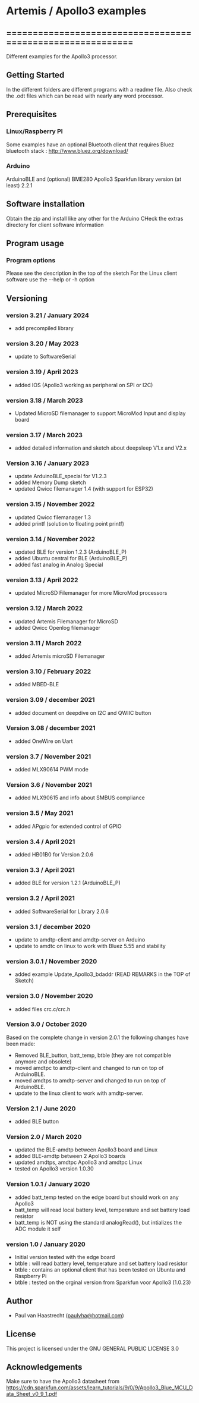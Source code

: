 # Artemis / Apollo3 examples

## ===========================================================

Different examples for the Apollo3 processor.

## Getting Started
In the different folders are different programs with a readme file.
Also check the .odt files which can be read with nearly any word processor.

## Prerequisites
### Linux/Raspberry PI
Some examples have an optional Bluetooth client that requires
Bluez bluetooth stack : http://www.bluez.org/download/

### Arduino
ArduinoBLE and (optional) BME280
Apollo3 Sparkfun library version (at least) 2.2.1

## Software installation
Obtain the zip and install like any other for the Arduino
CHeck the extras directory for client software information

## Program usage
### Program options
Please see the description in the top of the sketch
For the Linux client software use the --help or -h option

## Versioning

### version 3.21 / January 2024
 * add precompiled library

### version 3.20 / May 2023
 * update to SoftwareSerial

### version 3.19 / April 2023
 * added IOS (Apollo3 working as peripheral on SPI or I2C)

### version 3.18 / March 2023
 * Updated MicroSD filemanager to support MicroMod Input and display board

### version 3.17 / March 2023
 * added detailed information and sketch about deepsleep V1.x and V2.x

### Version 3.16 / January 2023
 * update ArduinoBLE_special for V1.2.3
 * added Memory Dump sketch
 * updated Qwicc filemanager 1.4 (with support for ESP32)

### version 3.15 / November 2022
 * updated Qwicc filemanager 1.3
 * added printf (solution to floating point printf)

### version 3.14 / November 2022
 * updated BLE for version 1.2.3 (ArduinoBLE_P)
 * added Ubuntu central for BLE  (ArduinoBLE_P)
 * added fast analog in Analog Special

### version 3.13 / April 2022
 * updated MicroSD Filemanager for more MicroMod processors

### version 3.12 / March 2022
 * updated Artemis Filemanager for MicroSD
 * added Qwicc Openlog filemanager

### version 3.11 / March 2022
 * added Artemis microSD Filemanager

### version 3.10 / February 2022
 * added MBED-BLE

### version 3.09 / december 2021
 * added document on deepdive on I2C and QWIIC button

### Version 3.08 / december 2021
 * added OneWire on Uart

### version 3.7 / November 2021
 * added MLX90614 PWM mode

### Version 3.6 / November 2021
 * added MLX90615 and info about SMBUS compliance

### version 3.5 / May 2021
 * added APgpio for extended control of GPIO

### version 3.4 / April 2021
 * added HB01B0 for Version 2.0.6

### version 3.3 / April 2021
 * added BLE for version 1.2.1 (ArduinoBLE_P)

### version 3.2 / April 2021
 * added SoftwareSerial for Library 2.0.6

### version 3.1 / december 2020
 * update to amdtp-client and amdtp-server on Arduino
 * update to amdtc on linux to work with Bluez 5.55 and stability

### version 3.0.1 / November 2020
 * added example Update_Apollo3_bdaddr (READ REMARKS in the TOP of Sketch)

### version 3.0 / November 2020
 * added files crc.c/crc.h

### Version 3.0 / October 2020
   Based on the complete change in version 2.0.1 the following changes have been made:
 * Removed BLE_button, batt_temp, btble (they are not compatible anymore and obsolete)
 * moved amdtpc to amdtp-client and changed to run on top of ArduinoBLE.
 * moved amdtps to amdtp-server and changed to run on top of ArduinoBLE.
 * update to the linux client to work with amdtp-server.

### Version 2.1 / June 2020
 * added BLE button

### Version 2.0 / March 2020
 * updated the BLE-amdtp between Apollo3 board and Linux
 * added BLE-amdtp between 2 Apollo3 boards
 * updated amdtps, amdtpc Apollo3 and amdtpc Linux
 * tested on Apollo3 version 1.0.30

### Version 1.0.1 / January 2020
 * added batt_temp tested on the edge board but should work on any Apollo3
 * batt_temp will read local battery level, temperature and set battery load resistor
 * batt_temp is NOT using the standard analogRead(), but intializes the ADC module it self

### version 1.0 / January 2020
 * Initial version tested with the edge board
 * btble : will read battery level, temperature and set battery load resistor
 * btble : contains an optional client that has been tested on Ubuntu and Raspberry Pi
 * btble : tested on the orginal version from Sparkfun voor Apollo3 (1.0.23)

## Author
 * Paul van Haastrecht (paulvha@hotmail.com)

## License
This project is licensed under the GNU GENERAL PUBLIC LICENSE 3.0

## Acknowledgements
Make sure to have the Apollo3 datasheet from https://cdn.sparkfun.com/assets/learn_tutorials/9/0/9/Apollo3_Blue_MCU_Data_Sheet_v0_9_1.pdf
